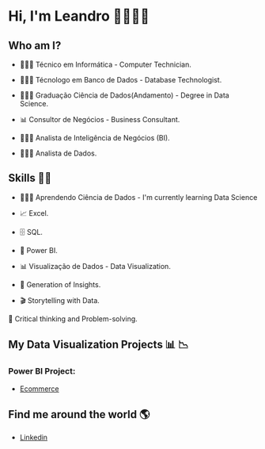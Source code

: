 # **Hi, I'm Leandro** 👨🏻‍💻👋 

## Who am I? 

* 🧑🏻‍🎓 Técnico em Informática - Computer Technician.

* 🧑🏻‍🎓 Técnologo em Banco de Dados - Database Technologist.
 
* 👨🏻‍💻 Graduação Ciência de Dados(Andamento) -  Degree in Data Science.
 
* 📊 Consultor de Negócios - Business Consultant.
 
* 👨🏻‍💻 Analista de Inteligência de Negócios (BI).
 
* 👨🏻‍💻 Analista de Dados.

## Skills 👩‍💻

* 👨🏻‍💻 Aprendendo Ciência de Dados - I'm currently learning Data Science
 
* 📈 Excel.
 
* 🗄 SQL.
 
* 🧮 Power BI.
 
* 📊 Visualização de Dados - Data Visualization. 
 
* 🧪 Generation of Insights.
 
* 🎬 Storytelling with Data.

🧠 Critical thinking and Problem-solving.

## My Data Visualization Projects 📊 :chart_with_downwards_trend:
  
### Power BI Project: 
 
* [Ecommerce](https://github.com/LeandroDatabase/Ecommerce)

## Find me around the world :earth_americas:

*  [Linkedin](https://www.linkedin.com/in/leandrobsluiz/)

